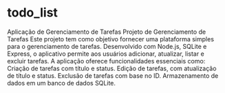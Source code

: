 # todo_list
Aplicação de Gerenciamento de Tarefas
Projeto de Gerenciamento de Tarefas
Este projeto tem como objetivo fornecer uma plataforma simples  para o gerenciamento de tarefas. Desenvolvido com Node.js, SQLite e Express, o aplicativo permite aos usuários adicionar, atualizar, listar e excluir tarefas. A aplicação oferece funcionalidades essenciais como:
Criação de tarefas com título e status.
Edição de tarefas, com atualização de título e status.
Exclusão de tarefas com base no ID.
Armazenamento de dados em um banco de dados SQLite.

